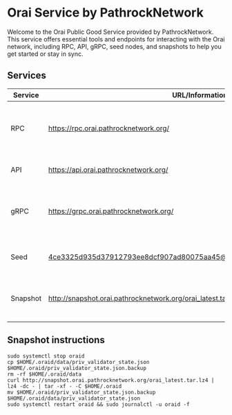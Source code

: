 # Orai Service by PathrockNetwork

Welcome to the Orai Public Good Service provided by PathrockNetwork. This service offers essential tools and endpoints for interacting with the Orai network, including RPC, API, gRPC, seed nodes, and snapshots to help you get started or stay in sync.

## Services

| Service  | URL/Information                                                               | Description                                                                   |
|----------|-------------------------------------------------------------------------------|-------------------------------------------------------------------------------|
| RPC      | https://rpc.orai.pathrocknetwork.org/                                         | Remote Procedure Call endpoint for interacting with the Orai blockchain.      |
| API      | https://api.orai.pathrocknetwork.org/                                         | RESTful API for accessing Orai network data.                                  |
| gRPC     | https://grpc.orai.pathrocknetwork.org/                                        | gRPC endpoint for efficient, low-latency communication with the Orai network. |
| Seed     | 4ce3325d935d37912793ee8dcf907ad80075aa45@seed.orai.pathrocknetwork.org:26656  | Seed node for peer discovery in the Orai network.                             |
| Snapshot | http://snapshot.orai.pathrocknetwork.org/orai_latest.tar.lz4                  | Latest snapshot of the Orai blockchain for quick synchronization.             |

## Snapshot instructions

```
sudo systemctl stop oraid
cp $HOME/.oraid/data/priv_validator_state.json $HOME/.oraid/priv_validator_state.json.backup
rm -rf $HOME/.oraid/data
curl http://snapshot.orai.pathrocknetwork.org/orai_latest.tar.lz4 | lz4 -dc - | tar -xf - -C $HOME/.oraid
mv $HOME/.oraid/priv_validator_state.json.backup $HOME/.oraid/data/priv_validator_state.json
sudo systemctl restart oraid && sudo journalctl -u oraid -f
```
